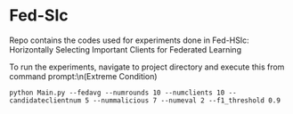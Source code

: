 # Fed-SIc
Repo contains the codes used for experiments done in Fed-HSIc: Horizontally Selecting Important Clients for Federated Learning

To run the experiments, navigate to project directory and execute this from command prompt:\n(Extreme Condition)
```
python Main.py --fedavg --numrounds 10 --numclients 10 -- candidateclientnum 5 --nummalicious 7 --numeval 2 --f1_threshold 0.9
```
